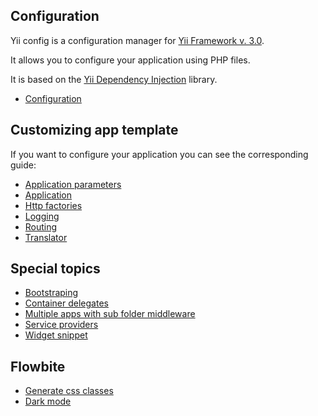 ## Configuration

Yii config is a configuration manager for [Yii Framework v. 3.0](https://www.yiiframework.com/).

It allows you to configure your application using PHP files.

It is based on the [Yii Dependency Injection](https://github.com/yiisoft/di) library.

- [Configuration](/docs/guide/config.md)

## Customizing app template

If you want to configure your application you can see the corresponding guide:

- [Application parameters](/docs/guide/application-params.md)
- [Application](/docs/guide/application.md) 
- [Http factories](/docs/guide/psr17.md)
- [Logging](/docs/guide/logger.md)
- [Routing](/docs/guide/routing.md)
- [Translator](/docs/guide/translator.md)

## Special topics

- [Bootstraping](/docs/guide/bootstraping.md)
- [Container delegates](/docs/guide/delegates.md)
- [Multiple apps with sub folder middleware](/docs/guide/multiple-apps.md)
- [Service providers](/docs/guide/service-provider.md)
- [Widget snippet](/docs/guide/widget-snnipet.md)

## Flowbite 

- [Generate css classes](/docs/guide/flowbite/generate-css-classes.md)
- [Dark mode](/docs/guide/flowbite/dark-mode.md)
